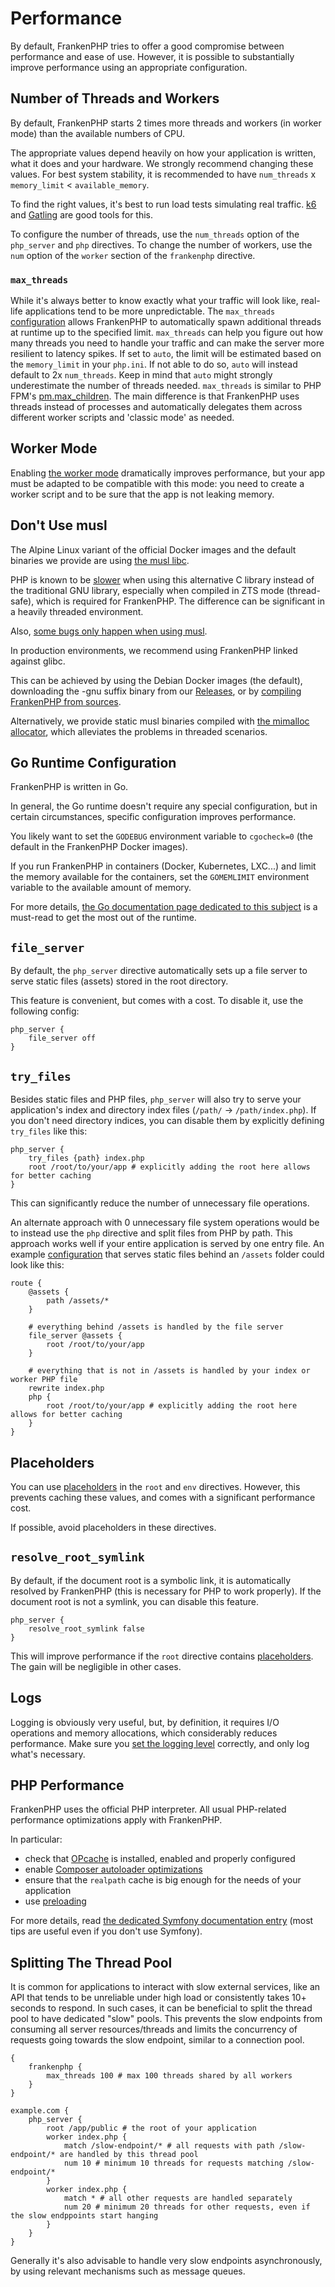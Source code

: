 # Performance

By default, FrankenPHP tries to offer a good compromise between performance and ease of use.
However, it is possible to substantially improve performance using an appropriate configuration.

## Number of Threads and Workers

By default, FrankenPHP starts 2 times more threads and workers (in worker mode) than the available numbers of CPU.

The appropriate values depend heavily on how your application is written, what it does and your hardware.
We strongly recommend changing these values. For best system stability, it is recommended to have `num_threads` x `memory_limit` < `available_memory`.

To find the right values, it's best to run load tests simulating real traffic.
[k6](https://k6.io) and [Gatling](https://gatling.io) are good tools for this.

To configure the number of threads, use the `num_threads` option of the `php_server` and `php` directives.
To change the number of workers, use the `num` option of the `worker` section of the `frankenphp` directive.

### `max_threads`

While it's always better to know exactly what your traffic will look like, real-life applications tend to be more
unpredictable. The `max_threads` [configuration](config.md#caddyfile-config) allows FrankenPHP to automatically spawn additional threads at runtime up to the specified limit.
`max_threads` can help you figure out how many threads you need to handle your traffic and can make the server more resilient to latency spikes.
If set to `auto`, the limit will be estimated based on the `memory_limit` in your `php.ini`. If not able to do so,
`auto` will instead default to 2x `num_threads`. Keep in mind that `auto` might strongly underestimate the number of threads needed.
`max_threads` is similar to PHP FPM's [pm.max_children](https://www.php.net/manual/en/install.fpm.configuration.php#pm.max-children). The main difference is that FrankenPHP uses threads instead of
processes and automatically delegates them across different worker scripts and 'classic mode' as needed.

## Worker Mode

Enabling [the worker mode](worker.md) dramatically improves performance,
but your app must be adapted to be compatible with this mode:
you need to create a worker script and to be sure that the app is not leaking memory.

## Don't Use musl

The Alpine Linux variant of the official Docker images and the default binaries we provide are using [the musl libc](https://musl.libc.org).

PHP is known to be [slower](https://gitlab.alpinelinux.org/alpine/aports/-/issues/14381) when using this alternative C library instead of the traditional GNU library,
especially when compiled in ZTS mode (thread-safe), which is required for FrankenPHP. The difference can be significant in a heavily threaded environment.

Also, [some bugs only happen when using musl](https://github.com/php/php-src/issues?q=sort%3Aupdated-desc+is%3Aissue+is%3Aopen+label%3ABug+musl).

In production environments, we recommend using FrankenPHP linked against glibc.

This can be achieved by using the Debian Docker images (the default), downloading the -gnu suffix binary from our [Releases](https://github.com/php/frankenphp/releases), or by [compiling FrankenPHP from sources](compile.md).

Alternatively, we provide static musl binaries compiled with [the mimalloc allocator](https://github.com/microsoft/mimalloc), which alleviates the problems in threaded scenarios.

## Go Runtime Configuration

FrankenPHP is written in Go.

In general, the Go runtime doesn't require any special configuration, but in certain circumstances,
specific configuration improves performance.

You likely want to set the `GODEBUG` environment variable to `cgocheck=0` (the default in the FrankenPHP Docker images).

If you run FrankenPHP in containers (Docker, Kubernetes, LXC...) and limit the memory available for the containers,
set the `GOMEMLIMIT` environment variable to the available amount of memory.

For more details, [the Go documentation page dedicated to this subject](https://pkg.go.dev/runtime#hdr-Environment_Variables) is a must-read to get the most out of the runtime.

## `file_server`

By default, the `php_server` directive automatically sets up a file server to
serve static files (assets) stored in the root directory.

This feature is convenient, but comes with a cost.
To disable it, use the following config:

```caddyfile
php_server {
    file_server off
}
```

## `try_files`

Besides static files and PHP files, `php_server` will also try to serve your application's index
and directory index files (`/path/` -> `/path/index.php`). If you don't need directory indices,
you can disable them by explicitly defining `try_files` like this:

```caddyfile
php_server {
    try_files {path} index.php
    root /root/to/your/app # explicitly adding the root here allows for better caching
}
```

This can significantly reduce the number of unnecessary file operations.

An alternate approach with 0 unnecessary file system operations would be to instead use the `php` directive and split
files from PHP by path. This approach works well if your entire application is served by one entry file.
An example [configuration](config.md#caddyfile-config) that serves static files behind an `/assets` folder could look like this:

```caddyfile
route {
    @assets {
        path /assets/*
    }

    # everything behind /assets is handled by the file server
    file_server @assets {
        root /root/to/your/app
    }

    # everything that is not in /assets is handled by your index or worker PHP file
    rewrite index.php
    php {
        root /root/to/your/app # explicitly adding the root here allows for better caching
    }
}
```

## Placeholders

You can use [placeholders](https://caddyserver.com/docs/conventions#placeholders) in the `root` and `env` directives.
However, this prevents caching these values, and comes with a significant performance cost.

If possible, avoid placeholders in these directives.

## `resolve_root_symlink`

By default, if the document root is a symbolic link, it is automatically resolved by FrankenPHP (this is necessary for PHP to work properly).
If the document root is not a symlink, you can disable this feature.

```caddyfile
php_server {
    resolve_root_symlink false
}
```

This will improve performance if the `root` directive contains [placeholders](https://caddyserver.com/docs/conventions#placeholders).
The gain will be negligible in other cases.

## Logs

Logging is obviously very useful, but, by definition,
it requires I/O operations and memory allocations, which considerably reduces performance.
Make sure you [set the logging level](https://caddyserver.com/docs/caddyfile/options#log) correctly,
and only log what's necessary.

## PHP Performance

FrankenPHP uses the official PHP interpreter.
All usual PHP-related performance optimizations apply with FrankenPHP.

In particular:

- check that [OPcache](https://www.php.net/manual/en/book.opcache.php) is installed, enabled and properly configured
- enable [Composer autoloader optimizations](https://getcomposer.org/doc/articles/autoloader-optimization.md)
- ensure that the `realpath` cache is big enough for the needs of your application
- use [preloading](https://www.php.net/manual/en/opcache.preloading.php)

For more details, read [the dedicated Symfony documentation entry](https://symfony.com/doc/current/performance.html)
(most tips are useful even if you don't use Symfony).

## Splitting The Thread Pool

It is common for applications to interact with slow external services, like an
API that tends to be unreliable under high load or consistently takes 10+ seconds to respond.
In such cases, it can be beneficial to split the thread pool to have dedicated "slow" pools.
This prevents the slow endpoints from consuming all server resources/threads and
limits the concurrency of requests going towards the slow endpoint, similar to a
connection pool.

```caddyfile
{
    frankenphp {
        max_threads 100 # max 100 threads shared by all workers
    }
}

example.com {
    php_server {
        root /app/public # the root of your application
        worker index.php {
            match /slow-endpoint/* # all requests with path /slow-endpoint/* are handled by this thread pool
            num 10 # minimum 10 threads for requests matching /slow-endpoint/*
        }
        worker index.php {
            match * # all other requests are handled separately
            num 20 # minimum 20 threads for other requests, even if the slow endppoints start hanging
        }
    }
}
```

Generally it's also advisable to handle very slow endpoints asynchronously, by using relevant mechanisms such as message queues.
